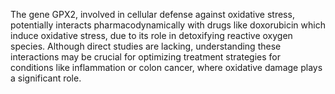 The gene GPX2, involved in cellular defense against oxidative stress, potentially interacts pharmacodynamically with drugs like doxorubicin which induce oxidative stress, due to its role in detoxifying reactive oxygen species. Although direct studies are lacking, understanding these interactions may be crucial for optimizing treatment strategies for conditions like inflammation or colon cancer, where oxidative damage plays a significant role.